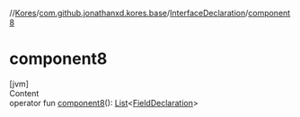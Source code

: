 //[Kores](../../index.md)/[com.github.jonathanxd.kores.base](../index.md)/[InterfaceDeclaration](index.md)/[component8](component8.md)



# component8  
[jvm]  
Content  
operator fun [component8](component8.md)(): [List](https://kotlinlang.org/api/latest/jvm/stdlib/kotlin.collections/-list/index.html)<[FieldDeclaration](../-field-declaration/index.md)>  



